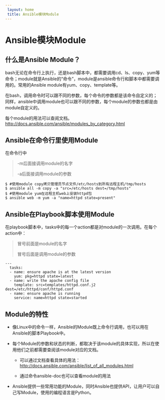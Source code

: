 ```yaml
---
 layout: home
 title: Ansible模块Module
---
```


# Ansible模块Module

## 什么是Ansible Module？

bash无论在命令行上执行，还是bash脚本中，都需要调用cd、ls、copy、yum等命令；module就是Ansible的“命令”，module是ansible命令行和脚本中都需要调用的。常用的Ansible module有yum、copy、template等。

在bash，调用命令时可以跟不同的参数，每个命令的参数都是该命令自定义的；同样，ansible中调用module也可以跟不同的参数，每个module的参数也都是由module自定义的。

每个module的用法可以查阅文档。http://docs.ansible.com/ansible/modules_by_category.html



## Ansible在命令行里使用Module

在命令行中

> -m后面接调用module的名字
>
> -a后面接调用module的参数

```
$ #使用module copy拷贝管理员节点文件/etc/hosts到所有远程主机/tmp/hosts
$ ansible all -m copy -a "src=/etc/hosts dest=/tmp/hosts"
$ #使用module yum在远程主机web上安装httpd包
$ ansible web -m yum -a "name=httpd state=present"

```


## Ansible在Playbook脚本使用Module

在playbook脚本中，tasks中的每一个action都是对module的一次调用。在每个action中：

> 冒号前面是module的名字
>
> 冒号后面是调用module的参数

```
---
  tasks:
  - name: ensure apache is at the latest version
    yum: pkg=httpd state=latest
  - name: write the apache config file
    template: src=templates/httpd.conf.j2 dest=/etc/httpd/conf/httpd.conf
  - name: ensure apache is running
    service: name=httpd state=started

```

## Module的特性

* 像Linux中的命令一样，Ansible的Module既上命令行调用，也可以用在Ansible的脚本Playbook中。

* 每个Module的参数和状态的判断，都取决于该module的具体实现，所以在使用他们之前都需要查阅该module对应的文档。

  * 可以通过文档查看具体的用法： http://docs.ansible.com/ansible/list_of_all_modules.html

  * 通过命令ansible-doc也可以查看module的用法

* Ansible提供一些常用功能的Module，同时Ansible也提供API，让用户可以自己写Module，使用的编程语言是Python。
